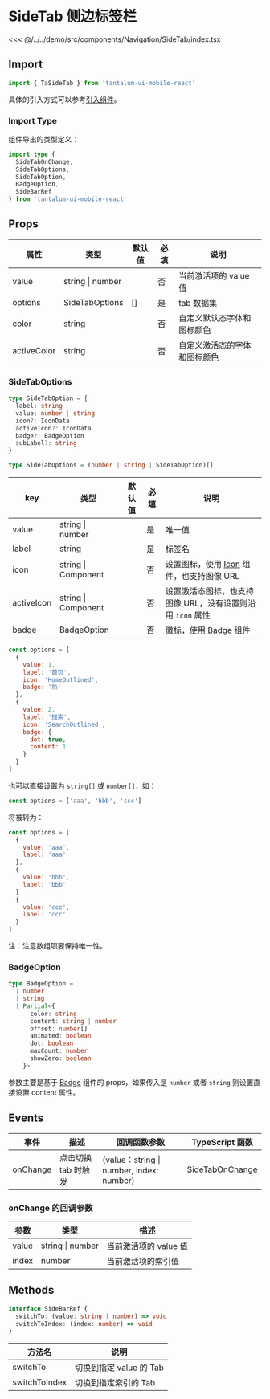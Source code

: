 # SideTab 侧边标签栏

<CodeDemo name="SideTab">

<<< @/../../demo/src/components/Navigation/SideTab/index.tsx

</CodeDemo>

## Import

```js
import { TaSideTab } from 'tantalum-ui-mobile-react'
```

具体的引入方式可以参考[引入组件](../guide/import.md)。

### Import Type

组件导出的类型定义：

```ts
import type {
  SideTabOnChange,
  SideTabOptions,
  SideTabOption,
  BadgeOption,
  SideBarRef
} from 'tantalum-ui-mobile-react'
```

## Props

| 属性        | 类型             | 默认值 | 必填 | 说明                         |
| ----------- | ---------------- | ------ | ---- | ---------------------------- |
| value       | string \| number |        | 否   | 当前激活项的 value 值        |
| options     | SideTabOptions   | []     | 是   | tab 数据集                   |
| color       | string           |        | 否   | 自定义默认态字体和图标颜色   |
| activeColor | string           |        | 否   | 自定义激活态的字体和图标颜色 |

### SideTabOptions

```ts
type SideTabOption = {
  label: string
  value: number | string
  icon?: IconData
  activeIcon?: IconData
  badge?: BadgeOption
  subLabel?: string
}

type SideTabOptions = (number | string | SideTabOption)[]
```

| key        | 类型                | 默认值 | 必填 | 说明                                                       |
| ---------- | ------------------- | ------ | ---- | ---------------------------------------------------------- |
| value      | string \| number    |        | 是   | 唯一值                                                     |
| label      | string              |        | 是   | 标签名                                                     |
| icon       | string \| Component |        | 否   | 设置图标，使用 [Icon](./Icon.md) 组件，也支持图像 URL      |
| activeIcon | string \| Component |        | 否   | 设置激活态图标，也支持图像 URL，没有设置则沿用 `icon` 属性 |
| badge      | BadgeOption         |        | 否   | 徽标，使用 [Badge](./Badge.md) 组件                        |

```js
const options = [
  {
    value: 1,
    label: '首页',
    icon: 'HomeOutlined',
    badge: '热'
  },
  {
    value: 2,
    label: '搜索',
    icon: 'SearchOutlined',
    badge: {
      dot: true,
      content: 1
    }
  }
]
```

也可以直接设置为 `string[]` 或 `number[]`，如：

```js
const options = ['aaa', 'bbb', 'ccc']
```

将被转为：

```js
const options = [
  {
    value: 'aaa',
    label: 'aaa'
  },
  {
    value: 'bbb',
    label: 'bbb'
  }
  {
    value: 'ccc',
    label: 'ccc'
  }
]
```

注：注意数组项要保持唯一性。

### BadgeOption

```ts
type BadgeOption =
  | number
  | string
  | Partial<{
      color: string
      content: string | number
      offset: number[]
      animated: boolean
      dot: boolean
      maxCount: number
      showZero: boolean
    }>
```

参数主要是基于 [Badge](./Badge.md) 组件的 props，如果传入是 `number` 或者 `string` 则设置直接设置 content 属性。

## Events

| 事件     | 描述                | 回调函数参数                             | TypeScript 函数 |
| -------- | ------------------- | ---------------------------------------- | --------------- |
| onChange | 点击切换 tab 时触发 | (value：string \| number, index: number) | SideTabOnChange |

### onChange 的回调参数

| 参数  | 类型             | 描述                  |
| ----- | ---------------- | --------------------- |
| value | string \| number | 当前激活项的 value 值 |
| index | number           | 当前激活项的索引值    |

## Methods

```ts
interface SideBarRef {
  switchTo: (value: string | number) => void
  switchToIndex: (index: number) => void
}
```

| 方法名        | 说明                    |
| ------------- | ----------------------- |
| switchTo      | 切换到指定 value 的 Tab |
| switchToIndex | 切换到指定索引的 Tab    |
